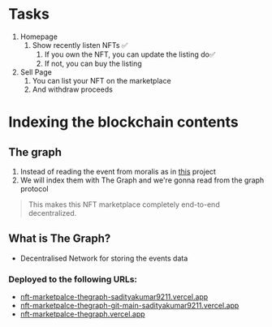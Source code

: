 # Tasks

1. Homepage
    1. Show recently listen NFTs ✅
        1. If you own the NFT, you can update the listing do✅
        2. If not, you can buy the listing
2. Sell Page
    1. You can list your NFT on the marketplace
    2. And withdraw proceeds
    
 
# Indexing the blockchain contents
    
## The graph
1. Instead of reading the event from moralis as in [this](https://github.com/sadityakumar9211/nextjs-nft-marketplace-moralis) project
2. We will index them with The Graph and we're gonna read from the graph protocol

> This makes this NFT marketplace completely end-to-end decentralized.


## What is The Graph?
- Decentralised Network for storing the events data


### Deployed to the following URLs:

- [nft-marketpalce-thegraph-sadityakumar9211.vercel.app](nft-marketpalce-thegraph-sadityakumar9211.vercel.app)  
- [nft-marketpalce-thegraph-git-main-sadityakumar9211.vercel.app](nft-marketpalce-thegraph-git-main-sadityakumar9211.vercel.app)    
- [nft-marketpalce-thegraph.vercel.app](nft-marketpalce-thegraph.vercel.app)  













